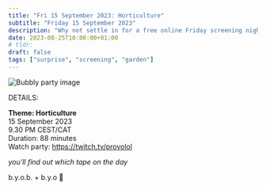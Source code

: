 ```yaml
---
title: "Fri 15 September 2023: Horticulture"
subtitle: "Friday 15 September 2023"
description: "Why not settle in for a free online Friday screening night with your chums at provolol? No Netflix, just chill. Bring strangers, acquaintances, any snacks you like :3"
date: 2023-08-25T10:00:00+01:00
# tldr: 
draft: false
tags: ["surprise", "screening", "garden"]
---
```


![Bubbly party image](/images/surprise-party.jpg)

DETAILS:

**Theme: Horticulture**   
15 September 2023  
9.30 PM CEST/CAT  
Duration: 88 minutes  
Watch party: https://twitch.tv/provolol

*you'll find out which tape on the day* 

b.y.o.b. + b.y.o 🌱

